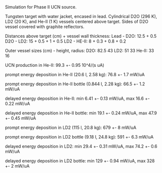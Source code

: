Simulation for Phase II UCN source.

Tungsten target with water jacket, encased in lead.
Cylindrical D2O (296 K), LD2 (20 K), and He-II (1 K) vessels centered above target.
Sides of D2O vessel covered with graphite reflectors.

Distances above target (cm) + vessel wall thickness:
Lead - D2O: 12.5 + 0.5
D2O - LD2: 15 + 0.5 + 1 + 0.5
LD2 - HE-II: 8 + 0.3 + 0.8 + 0.2

Outer vessel sizes (cm) - height, radius:
D2O: 82.5 43
LD2: 51 33
He-II: 33 16

UCN production in He-II:
99.3 +- 0.95 10^4/(s uA)

prompt energy deposition in He-II (20.6 l, 2.58 kg):
76.8 +- 1.7 mW/uA

prompt energy deposition in He-II bottle (0.844 l, 2.28 kg):
66.5 +- 1.2 mW/uA

delayed energy deposition in He-II:
min 6.41 +- 0.13 mW/uA, max 16.6 +- 0.22 mW/uA

delayed energy deposition in He-II bottle:
min 19.1 +- 0.24 mW/uA, max 47.9 +- 0.45 mW/uA

prompt energy deposition in LD2 (115 l, 20.8 kg):
679 +- 8 mW/uA

prompt energy deposition in LD2 bottle (9.18 l, 24.8 kg):
591 +- 6.3 mW/uA

delayed energy deposition in LD2:
min 29.4 +- 0.31 mW/uA, max 74.2 +- 0.6 mW/uA

delayed energy deposition in LD2 bottle:
min 129 +- 0.94 mW/uA, max 328 +- 2 mW/uA

